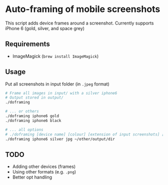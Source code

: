 # Auto-framing of mobile screenshots

This script adds device frames around a screenshot. Currently supports iPhone 6 (gold, silver, and space grey)

## Requirements
- ImageMagick (`brew install ImageMagick`)

## Usage
Put all screenshots in input folder (in `.jpeg` format)
```bash
# Frame all images in input/ with a silver iphone6
# Output stored in output/
./doframing

# ... or others
./doframing iphone6 gold
./doframing iphone6 black

# ... all options
# ./doframing [device name] [colour] [extension of input screenshots] [output dir]
./doframing iphone6 silver jpg ~/other/output/dir

```

## TODO
- Adding other devices (frames)
- Using other formats (e.g. `.png`)
- Better opt handling
